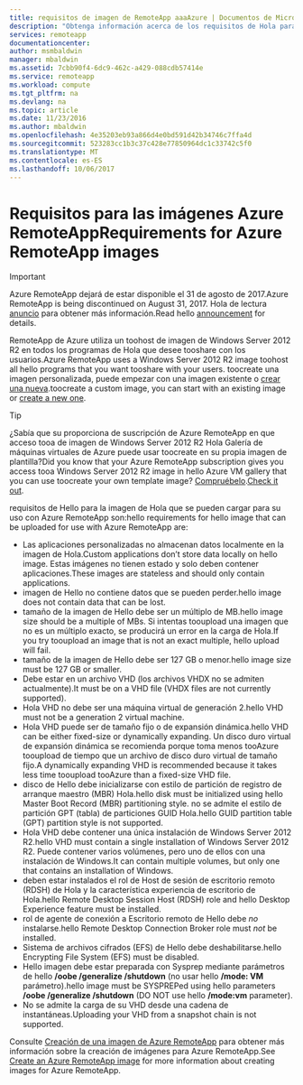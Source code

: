 ```yaml
---
title: requisitos de imagen de RemoteApp aaaAzure | Documentos de Microsoft
description: "Obtenga información acerca de los requisitos de Hola para crear toobe de imágenes que se usa con Azure RemoteApp"
services: remoteapp
documentationcenter: 
author: msmbaldwin
manager: mbaldwin
ms.assetid: 7cbb90f4-6dc9-462c-a429-088cdb57414e
ms.service: remoteapp
ms.workload: compute
ms.tgt_pltfrm: na
ms.devlang: na
ms.topic: article
ms.date: 11/23/2016
ms.author: mbaldwin
ms.openlocfilehash: 4e35203eb93a866d4e0bd591d42b34746c7ffa4d
ms.sourcegitcommit: 523283cc1b3c37c428e77850964dc1c33742c5f0
ms.translationtype: MT
ms.contentlocale: es-ES
ms.lasthandoff: 10/06/2017
---
```

# <a name="requirements-for-azure-remoteapp-images"></a><span data-ttu-id="bded5-103">Requisitos para las imágenes Azure RemoteApp</span><span class="sxs-lookup"><span data-stu-id="bded5-103">Requirements for Azure RemoteApp images</span></span>
> [!IMPORTANT]
> <span data-ttu-id="bded5-104">Azure RemoteApp dejará de estar disponible el 31 de agosto de 2017.</span><span class="sxs-lookup"><span data-stu-id="bded5-104">Azure RemoteApp is being discontinued on August 31, 2017.</span></span> <span data-ttu-id="bded5-105">Hola de lectura [anuncio](https://go.microsoft.com/fwlink/?linkid=821148) para obtener más información.</span><span class="sxs-lookup"><span data-stu-id="bded5-105">Read hello [announcement](https://go.microsoft.com/fwlink/?linkid=821148) for details.</span></span>
> 
> 

<span data-ttu-id="bded5-106">RemoteApp de Azure utiliza un toohost de imagen de Windows Server 2012 R2 en todos los programas de Hola que desee tooshare con los usuarios.</span><span class="sxs-lookup"><span data-stu-id="bded5-106">Azure RemoteApp uses a Windows Server 2012 R2 image toohost all hello programs that you want tooshare with your users.</span></span> <span data-ttu-id="bded5-107">toocreate una imagen personalizada, puede empezar con una imagen existente o [crear una nueva](remoteapp-create-custom-image.md).</span><span class="sxs-lookup"><span data-stu-id="bded5-107">toocreate a custom image, you can start with an existing image or [create a new one](remoteapp-create-custom-image.md).</span></span>

> [!TIP]
> <span data-ttu-id="bded5-108">¿Sabía que su proporciona de suscripción de Azure RemoteApp en que acceso tooa de imagen de Windows Server 2012 R2 Hola Galería de máquinas virtuales de Azure puede usar toocreate en su propia imagen de plantilla?</span><span class="sxs-lookup"><span data-stu-id="bded5-108">Did you know that your Azure RemoteApp subscription gives you access tooa Windows Server 2012 R2 image in hello Azure VM gallery that you can use toocreate your own template image?</span></span> <span data-ttu-id="bded5-109">[Compruébelo](remoteapp-image-on-azurevm.md).</span><span class="sxs-lookup"><span data-stu-id="bded5-109">[Check it out](remoteapp-image-on-azurevm.md).</span></span>  
> 
> 

<span data-ttu-id="bded5-110">requisitos de Hello para la imagen de Hola que se pueden cargar para su uso con Azure RemoteApp son:</span><span class="sxs-lookup"><span data-stu-id="bded5-110">hello requirements for hello image that can be uploaded for use with Azure RemoteApp are:</span></span>

* <span data-ttu-id="bded5-111">Las aplicaciones personalizadas no almacenan datos localmente en la imagen de Hola.</span><span class="sxs-lookup"><span data-stu-id="bded5-111">Custom applications don’t store data locally on hello image.</span></span> <span data-ttu-id="bded5-112">Estas imágenes no tienen estado y solo deben contener aplicaciones.</span><span class="sxs-lookup"><span data-stu-id="bded5-112">These images are stateless and should only contain applications.</span></span>
* <span data-ttu-id="bded5-113">imagen de Hello no contiene datos que se pueden perder.</span><span class="sxs-lookup"><span data-stu-id="bded5-113">hello image does not contain data that can be lost.</span></span>
* <span data-ttu-id="bded5-114">tamaño de la imagen de Hello debe ser un múltiplo de MB.</span><span class="sxs-lookup"><span data-stu-id="bded5-114">hello image size should be a multiple of MBs.</span></span> <span data-ttu-id="bded5-115">Si intentas tooupload una imagen que no es un múltiplo exacto, se producirá un error en la carga de Hola.</span><span class="sxs-lookup"><span data-stu-id="bded5-115">If you try tooupload an image that is not an exact multiple, hello upload will fail.</span></span>
* <span data-ttu-id="bded5-116">tamaño de la imagen de Hello debe ser 127 GB o menor.</span><span class="sxs-lookup"><span data-stu-id="bded5-116">hello image size must be 127 GB or smaller.</span></span>
* <span data-ttu-id="bded5-117">Debe estar en un archivo VHD (los archivos VHDX no se admiten actualmente).</span><span class="sxs-lookup"><span data-stu-id="bded5-117">It must be on a VHD file (VHDX files are not currently supported).</span></span>
* <span data-ttu-id="bded5-118">Hola VHD no debe ser una máquina virtual de generación 2.</span><span class="sxs-lookup"><span data-stu-id="bded5-118">hello VHD must not be a generation 2 virtual machine.</span></span>
* <span data-ttu-id="bded5-119">Hola VHD puede ser de tamaño fijo o de expansión dinámica.</span><span class="sxs-lookup"><span data-stu-id="bded5-119">hello VHD can be either fixed-size or dynamically expanding.</span></span> <span data-ttu-id="bded5-120">Un disco duro virtual de expansión dinámica se recomienda porque toma menos tooAzure tooupload de tiempo que un archivo de disco duro virtual de tamaño fijo.</span><span class="sxs-lookup"><span data-stu-id="bded5-120">A dynamically expanding VHD is recommended because it takes less time tooupload tooAzure than a fixed-size VHD file.</span></span>
* <span data-ttu-id="bded5-121">disco de Hello debe inicializarse con estilo de partición de registro de arranque maestro (MBR) Hola.</span><span class="sxs-lookup"><span data-stu-id="bded5-121">hello disk must be initialized using hello Master Boot Record (MBR) partitioning style.</span></span> <span data-ttu-id="bded5-122">no se admite el estilo de partición GPT (tabla) de particiones GUID Hola.</span><span class="sxs-lookup"><span data-stu-id="bded5-122">hello GUID partition table (GPT) partition style is not supported.</span></span>
* <span data-ttu-id="bded5-123">Hola VHD debe contener una única instalación de Windows Server 2012 R2.</span><span class="sxs-lookup"><span data-stu-id="bded5-123">hello VHD must contain a single installation of Windows Server 2012 R2.</span></span> <span data-ttu-id="bded5-124">Puede contener varios volúmenes, pero uno de ellos con una instalación de Windows.</span><span class="sxs-lookup"><span data-stu-id="bded5-124">It can contain multiple volumes, but only one that contains an installation of Windows.</span></span>
* <span data-ttu-id="bded5-125">deben estar instalados el rol de Host de sesión de escritorio remoto (RDSH) de Hola y la característica experiencia de escritorio de Hola.</span><span class="sxs-lookup"><span data-stu-id="bded5-125">hello Remote Desktop Session Host (RDSH) role and hello Desktop Experience feature must be installed.</span></span>
* <span data-ttu-id="bded5-126">rol de agente de conexión a Escritorio remoto de Hello debe *no* instalarse.</span><span class="sxs-lookup"><span data-stu-id="bded5-126">hello Remote Desktop Connection Broker role must *not* be installed.</span></span>
* <span data-ttu-id="bded5-127">Sistema de archivos cifrados (EFS) de Hello debe deshabilitarse.</span><span class="sxs-lookup"><span data-stu-id="bded5-127">hello Encrypting File System (EFS) must be disabled.</span></span>
* <span data-ttu-id="bded5-128">Hello imagen debe estar preparada con Sysprep mediante parámetros de hello **/oobe /generalize /shutdown** (no usar hello **/mode: VM** parámetro).</span><span class="sxs-lookup"><span data-stu-id="bded5-128">hello image must be SYSPREPed using hello parameters **/oobe /generalize /shutdown** (DO NOT use hello **/mode:vm** parameter).</span></span>
* <span data-ttu-id="bded5-129">No se admite la carga de su VHD desde una cadena de instantáneas.</span><span class="sxs-lookup"><span data-stu-id="bded5-129">Uploading your VHD from a snapshot chain is not supported.</span></span>

<span data-ttu-id="bded5-130">Consulte [Creación de una imagen de Azure RemoteApp](remoteapp-imageoptions.md) para obtener más información sobre la creación de imágenes para Azure RemoteApp.</span><span class="sxs-lookup"><span data-stu-id="bded5-130">See [Create an Azure RemoteApp image](remoteapp-imageoptions.md) for more information about creating images for Azure RemoteApp.</span></span>

